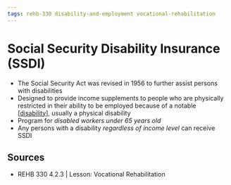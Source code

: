 ```yaml
---
tags: rehb-330 disability-and-employment vocational-rehabilitation
---
```


# Social Security Disability Insurance (SSDI)

- The Social Security Act was revised in 1956 to further assist persons with disabilities
- Designed to provide income supplements to people who are physically restricted in their ability to be employed because of a notable [[disability]], usually a physical disability
- Program for _disabled workers under 65 years old_
- Any persons with a disability _regardless of income level_ can receive SSDI

## Sources

- REHB 330 4.2.3 | Lesson: Vocational Rehabilitation

[//begin]: # "Autogenerated link references for markdown compatibility"
[disability]: disability "Disability"
[//end]: # "Autogenerated link references"

